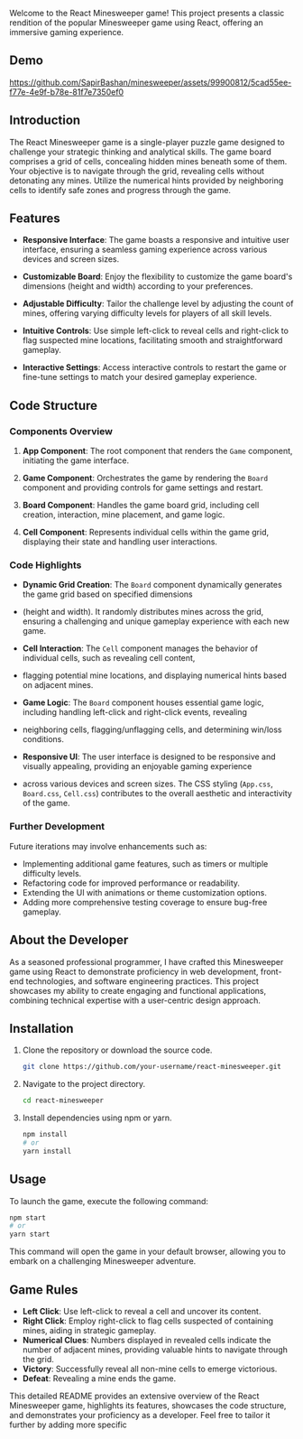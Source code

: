 

Welcome to the React Minesweeper game! This project presents a classic rendition of 
the popular Minesweeper game using React, offering an immersive gaming experience.

## Demo



https://github.com/SapirBashan/minesweeper/assets/99900812/5cad55ee-f77e-4e9f-b78e-81f7e7350ef0


## Introduction

The React Minesweeper game is a single-player puzzle game designed to challenge your strategic 
thinking and analytical skills. The game board comprises a grid of cells, concealing hidden mines 
beneath some of them. Your objective is to navigate through the grid, revealing cells without 
detonating any mines. Utilize the numerical hints provided by neighboring cells to identify 
safe zones and progress through the game.

## Features

- **Responsive Interface**: The game boasts a responsive and intuitive user interface, ensuring a seamless gaming experience across various devices and screen sizes.

- **Customizable Board**: Enjoy the flexibility to customize the game board's dimensions (height and width) according to your preferences.

- **Adjustable Difficulty**: Tailor the challenge level by adjusting the count of mines, offering varying difficulty levels for players of all skill levels.

- **Intuitive Controls**: Use simple left-click to reveal cells and right-click to flag suspected mine locations, facilitating smooth and straightforward gameplay.

- **Interactive Settings**: Access interactive controls to restart the game or fine-tune settings to match your desired gameplay experience.

## Code Structure

### Components Overview

1. **App Component**: The root component that renders the `Game` component, initiating the game interface.

2. **Game Component**: Orchestrates the game by rendering the `Board` component and providing controls for game settings and restart.

3. **Board Component**: Handles the game board grid, including cell creation, interaction, mine placement, and game logic.

4. **Cell Component**: Represents individual cells within the game grid, displaying their state and handling user interactions.

### Code Highlights

- **Dynamic Grid Creation**: The `Board` component dynamically generates the game grid based on specified dimensions
- (height and width). It randomly distributes mines across the grid, ensuring a challenging and unique gameplay experience with each new game.

- **Cell Interaction**: The `Cell` component manages the behavior of individual cells, such as revealing cell content,
- flagging potential mine locations, and displaying numerical hints based on adjacent mines.

- **Game Logic**: The `Board` component houses essential game logic, including handling left-click and right-click events, revealing
- neighboring cells, flagging/unflagging cells, and determining win/loss conditions.

- **Responsive UI**: The user interface is designed to be responsive and visually appealing, providing an enjoyable gaming experience
- across various devices and screen sizes. The CSS styling (`App.css`, `Board.css`, `Cell.css`) contributes to the overall aesthetic and interactivity of the game.



### Further Development

Future iterations may involve enhancements such as:

- Implementing additional game features, such as timers or multiple difficulty levels.
- Refactoring code for improved performance or readability.
- Extending the UI with animations or theme customization options.
- Adding more comprehensive testing coverage to ensure bug-free gameplay.

## About the Developer

As a seasoned professional programmer, I have crafted this Minesweeper game using 
React to demonstrate proficiency in web development, front-end technologies, and software engineering 
practices. This project showcases my ability to create engaging and functional applications, combining 
technical expertise with a user-centric design approach.

## Installation

1. Clone the repository or download the source code.

    ```bash
    git clone https://github.com/your-username/react-minesweeper.git
    ```

2. Navigate to the project directory.

    ```bash
    cd react-minesweeper
    ```

3. Install dependencies using npm or yarn.

    ```bash
    npm install
    # or
    yarn install
    ```

## Usage

To launch the game, execute the following command:

```bash
npm start
# or
yarn start
```

This command will open the game in your default browser, allowing you to embark on a challenging Minesweeper adventure.

## Game Rules

- **Left Click**: Use left-click to reveal a cell and uncover its content.
- **Right Click**: Employ right-click to flag cells suspected of containing mines, aiding in strategic gameplay.
- **Numerical Clues**: Numbers displayed in revealed cells indicate the number of adjacent mines, providing valuable hints to navigate through the grid.
- **Victory**: Successfully reveal all non-mine cells to emerge victorious.
- **Defeat**: Revealing a mine ends the game.


This detailed README provides an extensive overview of the React Minesweeper game, highlights its features, showcases the code structure, and demonstrates your proficiency as a developer. Feel free to tailor it further by adding more specific

